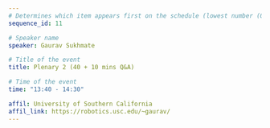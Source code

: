```yaml
---
# Determines which item appears first on the schedule (lowest number (0) appears first)
sequence_id: 11

# Speaker name
speaker: Gaurav Sukhmate

# Title of the event
title: Plenary 2 (40 + 10 mins Q&A)

# Time of the event
time: "13:40 - 14:30" 

affil: University of Southern California
affil_link: https://robotics.usc.edu/~gaurav/
---
```



